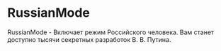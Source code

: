 # RussianMode
RussianMode - Включает режим Российского человека. Вам станет доступно тысячи секретных разработок В. В. Путина.
